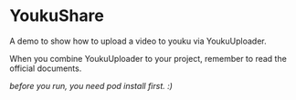 # YoukuShare
A demo to show how to upload a video to youku via YoukuUploader.

When you combine YoukuUploader to your project, remember to read the official documents.


*before you run, you need pod install first. :)*
